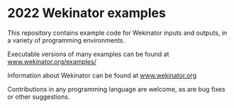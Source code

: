 # 2022 Wekinator examples
This repository contains example code for Wekinator inputs and outputs, in a variety of programming environments. 

Executable versions of many examples can be found at www.wekinator.org/examples/

Information about Wekinator can be found at www.wekinator.org

Contributions in any programming language are welcome, as are bug fixes or other suggestions. 


